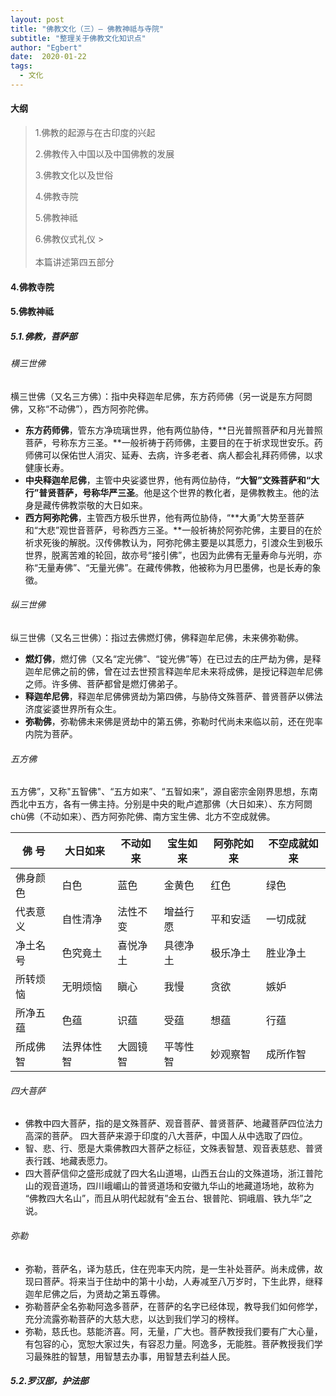 ```yaml
---
layout: post
title: "佛教文化（三）— 佛教神祗与寺院"
subtitle: "整理关于佛教文化知识点"
author: "Egbert"
date:  2020-01-22
tags:
  - 文化
---
```


#### 大纲
> 
> <p>1.佛教的起源与在古印度的兴起
> <p>2.佛教传入中国以及中国佛教的发展
> <p>3.佛教文化以及世俗
> <p>4.佛教寺院
> <p>5.佛教神祗
> <p>6.佛教仪式礼仪
> > <br/><br/>
> 本篇讲述第四五部分

#### 4.佛教寺院


#### 5.佛教神祗
##### 5.1.佛教，菩萨部

###### 横三世佛
横三世佛（又名三方佛）：指中央释迦牟尼佛，东方药师佛（另一说是东方阿閦佛，又称“不动佛”），西方阿弥陀佛。
- **东方药师佛**，管东方净琉璃世界，他有两位胁侍，**日光普照菩萨和月光普照菩萨，号称东方三圣。**一般祈祷于药师佛，主要目的在于祈求现世安乐。药师佛可以保佑世人消灾、延寿、去病，许多老者、病人都会礼拜药师佛，以求健康长寿。 
- **中央释迦牟尼佛**，主管中央娑婆世界，他有两位胁侍，**“大智”文殊菩萨和“大行”普贤菩萨，号称华严三圣**。他是这个世界的教化者，是佛教教主。他的法身是藏传佛教崇敬的大日如来。
- **西方阿弥陀佛**，主管西方极乐世界，他有两位胁侍，“**大勇”大势至菩萨和“大悲”观世音菩萨，号称西方三圣。**一般祈祷於阿弥陀佛，主要目的在於祈求死後的解脱。汉传佛教认为，阿弥陀佛主要是以其愿力，引渡众生到极乐世界，脱离苦难的轮回，故亦号“接引佛”，也因为此佛有无量寿命与光明，亦称“无量寿佛”、“无量光佛”。在藏传佛教，他被称为月巴墨佛，也是长寿的象徵。

###### 纵三世佛
纵三世佛（又名三世佛）：指过去佛燃灯佛，佛释迦牟尼佛，未来佛弥勒佛。
- **燃灯佛**，燃灯佛（又名“定光佛”、“锭光佛”等）在已过去的庄严劫为佛，是释迦牟尼佛之前的佛，曾在过去世预言释迦牟尼未来将成佛，是授记释迦牟尼佛之师。许多佛、菩萨都曾是燃灯佛弟子。
- **释迦牟尼佛**，释迦牟尼佛佛贤劫为第四佛，与胁侍文殊菩萨、普贤菩萨以佛法济度娑婆世界所有众生。
- **弥勒佛**，弥勒佛未来佛是贤劫中的第五佛，弥勒时代尚未来临以前，还在兜率内院为菩萨。

###### 五方佛
五方佛”，又称"五智佛"、“五方如来”、“五智如来”，源自密宗金刚界思想，东南西北中五方，各有一佛主持。分别是中央的毗卢遮那佛（大日如来）、东方阿閦chù佛（不动如来）、西方阿弥陀佛、南方宝生佛、北方不空成就佛。


| 佛 号    | 大日如来   | 不动如来 | 宝生如来 | 阿弥陀如来 | 不空成就如来 |
| -------- | ---------- | -------- | -------- | ---------- | ------------ |
| 佛身颜色 | 白色       | 蓝色     | 金黄色   | 红色       | 绿色         |
| 代表意义 | 自性清净   | 法性不变 | 增益行愿 | 平和安适   | 一切成就     |
| 净土名号 | 色究竟土   | 喜悦净土 | 具德净土 | 极乐净土   | 胜业净土     |
| 所转烦恼 | 无明烦恼   | 瞋心     | 我慢     | 贪欲       | 嫉妒         |
| 所净五蕴 | 色蕴       | 识蕴     | 受蕴     | 想蕴       | 行蕴         |
| 所成佛智 | 法界体性智 | 大圆镜智 | 平等性智 | 妙观察智   | 成所作智     |


###### 四大菩萨
- 佛教中四大菩萨，指的是文殊菩萨、观音菩萨、普贤菩萨、地藏菩萨四位法力高深的菩萨。 四大菩萨来源于印度的八大菩萨，中国人从中选取了四位。
- 智、悲、行、愿是大乘佛教四大菩萨之标征，文殊表智慧、观音表慈悲、普贤表行践、地藏表愿力。
- 四大菩萨信仰之盛形成就了四大名山道埸，山西五台山的文殊道场，浙江普陀山的观音道场，四川峨嵋山的普贤道场和安徽九华山的地藏道场地，故称为 “佛教四大名山”，而且从明代起就有”金五台、银普陀、铜峨眉、铁九华”之说。

###### 弥勒
- 弥勒，菩萨名，译为慈氏，住在兜率天内院，是一生补处菩萨。尚未成佛，故现曰菩萨。将来当于住劫中的第十小劫，人寿减至八万岁时，下生此界，继释迦牟尼佛之后，为贤劫之第五尊佛。
- 弥勒菩萨全名弥勒阿逸多菩萨，在菩萨的名字已经体现，教导我们如何修学，充分流露弥勒菩萨的大慈大悲，以达到我们学习的榜样。
- 弥勒，慈氏也。慈能济喜。阿，无量，广大也。菩萨教授我们要有广大心量，有包容的心，宽恕大家过失，有容忍力量。阿逸多，无能胜。菩萨教授我们学习最殊胜的智慧，用智慧去办事，用智慧去利益人民。

##### 5.2.罗汉部，护法部

